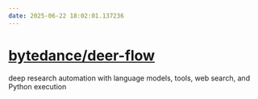 ```yaml
---
date: 2025-06-22 18:02:01.137236
---
```


# [bytedance/deer-flow](https://github.com/bytedance/deer-flow)

deep research automation with language models, tools, web search, and Python execution